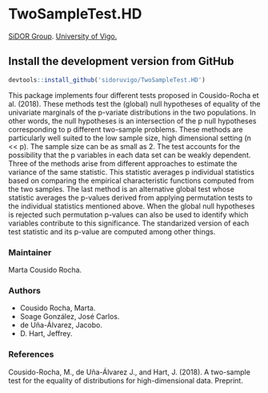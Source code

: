 # TwoSampleTest.HD

[SiDOR Group](http://sidor.uvigo.es/en/). [University of Vigo.](http://uvigo.gal/)

## Install the development version from GitHub
```r
devtools::install_github('sidoruvigo/TwoSampleTest.HD')
```


This package implements four different tests proposed in Cousido-Rocha et al. (2018). These methods test the (global) null hypotheses of equality of the univariate marginals of the p-variate distributions in the two populations. In other words, the null hypotheses is an intersection of the p null hypotheses corresponding to p different two-sample problems. These methods are particularly well suited to the low sample size, high dimensional setting (n << p). The sample size can be as small as 2. The test accounts for the possibility that the p variables in each data set can be weakly dependent. Three of the methods arise from different approaches to estimate the variance of the same statistic. This statistic averages p individual statistics based on comparing the empirical characteristic functions computed from the two samples. The last method is an alternative global test whose statistic averages the p-values derived from applying permutation tests to the individual statistics mentioned above. When the global null hypotheses is rejected such permutation p-values can also be used to identify which variables contribute to this significance. The standarized version of each test statistic and its p-value are computed among other things.

### Maintainer
Marta Cousido Rocha.

### Authors
+ Cousido Rocha, Marta.
+ Soage González, José Carlos.
+ de Uña-Álvarez, Jacobo.
+ D. Hart, Jeffrey.

### References
Cousido-Rocha, M., de Uña-Álvarez J., and Hart, J. (2018). A two-sample test for the equality of distributions for high-dimensional data. Preprint.
